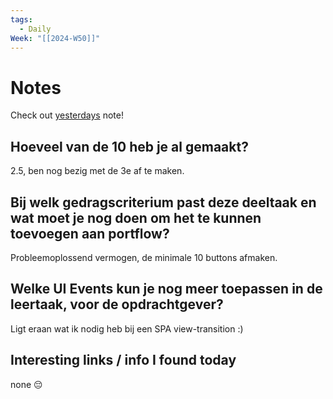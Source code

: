 ```yaml
---
tags:
  - Daily
Week: "[[2024-W50]]"
---
```


# Notes

Check out [yesterdays](2024-12-08) note!

## Hoeveel van de 10 heb je al gemaakt?

2.5, ben nog bezig met de 3e af te maken.

## Bij welk gedragscriterium past deze deeltaak en wat moet je nog doen om het te kunnen toevoegen aan portflow?

Probleemoplossend vermogen, de minimale 10 buttons afmaken.

## Welke UI Events kun je nog meer toepassen in de leertaak, voor de opdrachtgever?

Ligt eraan wat ik nodig heb bij een SPA view-transition :)

## Interesting links / info I found today

none 😔
